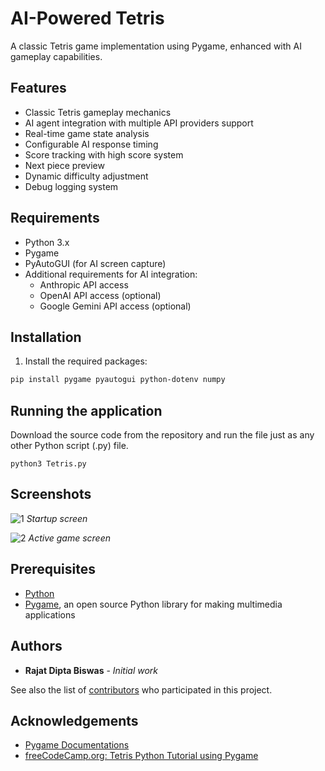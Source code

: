 # AI-Powered Tetris

A classic Tetris game implementation using Pygame, enhanced with AI gameplay capabilities.

## Features

- Classic Tetris gameplay mechanics
- AI agent integration with multiple API providers support
- Real-time game state analysis
- Configurable AI response timing
- Score tracking with high score system
- Next piece preview
- Dynamic difficulty adjustment
- Debug logging system

## Requirements

- Python 3.x
- Pygame
- PyAutoGUI (for AI screen capture)
- Additional requirements for AI integration:
  - Anthropic API access
  - OpenAI API access (optional)
  - Google Gemini API access (optional)

## Installation

1. Install the required packages:
```bash
pip install pygame pyautogui python-dotenv numpy
```


## Running the application
Download the source code from the repository and run the file just as any other Python script (.py) file.
```
python3 Tetris.py
```

## Screenshots

![1](https://github.com/rajatdiptabiswas/tetris-pygame/blob/master/screenshot-start.png)
*Startup screen*

![2](https://github.com/rajatdiptabiswas/tetris-pygame/blob/master/screenshot-active.png)
*Active game screen*


## Prerequisites
* [Python](https://www.python.org)
* [Pygame](https://www.pygame.org/wiki/GettingStarted), an open source Python library for making multimedia applications

## Authors

* **Rajat Dipta Biswas** - *Initial work*

See also the list of [contributors](https://github.com/rajatdiptabiswas/tetris-pygame/graphs/contributors) who participated in this project.


## Acknowledgements
* [Pygame Documentations](https://www.pygame.org/docs/)
* [freeCodeCamp.org: Tetris Python Tutorial using Pygame](https://www.freecodecamp.org/news/beaucarnes/tetris-python-tutorial-pygame--t3tR1spY6)
